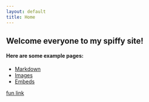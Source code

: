 ```yaml
---
layout: default
title: Home
---
```


## Welcome everyone to my spiffy site!


#### Here are some example pages:

- [Markdown](02-markdown-examples)
- [Images](03-images-examples)
- [Embeds](04-embeds-examples)

[fun link](https://journals.plos.org/ploscompbiol/article?id=10.1371/journal.pcbi.1011652)
